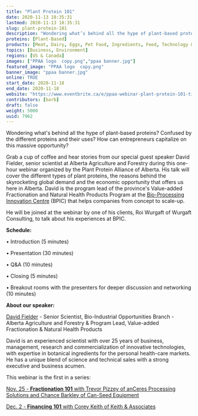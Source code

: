 ```yaml
---
title: "Plant Protein 101"
date: 2020-11-13 18:35:31
lastmod: 2020-11-13 18:35:31
slug: plant-protein-101
description: "Wondering what’s behind all the hype of plant-based proteins? Confused by the different proteins and their uses? How can entrepreneurs capitalize on this massive opportunity?"
proteins: [Plant-Based]
products: [Meat, Dairy, Eggs, Pet Food, Ingredients, Feed, Technology & Equipment]
topics: [Business, Environment]
regions: [US & Canada]
images: ["PPAA logo  copy.png","ppaa banner.jpg"]
featured_image: "PPAA logo  copy.png"
banner_image: "ppaa banner.jpg"
online: TRUE
start_date: 2020-11-18
end_date: 2020-11-18
website: "https://www.eventbrite.ca/e/ppaa-webinar-plant-protein-101-tickets-125929728207?aff=erelexpmlt"
contributors: [barb]
draft: false
weight: 5000
uuid: 7962
---
```

Wondering what's behind all the hype of plant-based proteins? Confused
by the different proteins and their uses? How can entrepreneurs
capitalize on this massive opportunity?

Grab a cup of coffee and hear stories from our special guest speaker
David Fielder, senior scientist at Alberta Agriculture and Forestry
during this one-hour webinar organized by the Plant Protein Alliance of
Alberta. His talk will cover the different types of plant proteins, the
reasons behind the skyrocketing global demand and the economic
opportunity that offers us here in Alberta. David is the program lead of
the province\'s Value-added Fractionation and Natural Health Products
Program at the [Bio-Processing Innovation
Centre](https://ppaa.ca/flour-to-face-creams-biorefinery-helps-entrepreneurs-grow-their-business/) (BPIC)
that helps companies from concept to scale-up.

He will be joined at the webinar by one of his clients, Roi Wurgaft of
Wurgaft Consulting, to talk about his experiences at BPIC.

**Schedule:**

• Introduction (5 minutes)

• Presentation (30 minutes)

• Q&A (10 minutes)

• Closing (5 minutes)

• Breakout rooms with the presenters for deeper discussion and
networking (10 minutes)

**About our speaker:**

[David
Fielder](https://www.linkedin.com/in/davidfielder/?originalSubdomain=ca) -
Senior Scientist, Bio-Industrial Opportunities Branch - Alberta
Agriculture and Forestry & Program Lead, Value-added Fractionation &
Natural Health Products

David is an experienced scientist with over 25 years of business,
management, research and commercialization of innovative technologies,
with expertise in botanical ingredients for the personal health-care
markets. He has a unique blend of science and technical sales with a
strong executive and business acumen.

This webinar is the first in a series:

[Nov. 25 - **Fractionation 101** with Trevor Pizzey of anCeres
Processing Solutions and Chance Barkley of Can-Seed
Equipment](https://www.eventbrite.com/e/ppaa-webinar-fractionation-101-tickets-126022002201)

[Dec. 2 - **Financing** **101** with Corey Keith of Keith &
Associates](https://www.eventbrite.com/e/ppaa-webinar-financing-101-tickets-126029657097)
